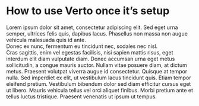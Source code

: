 # How to use Verto once it’s setup
Lorem ipsum dolor sit amet, consectetur adipiscing elit. Sed eget urna semper, ultrices felis quis, dapibus lacus. Phasellus non massa non augue vehicula malesuada quis id ante.   
Donec ex nunc, fermentum eu tincidunt nec, sodales nec nisl.   
Cras sagittis, enim vel egestas facilisis, nisi sapien mattis risus, eget interdum elit diam vulputate diam. Donec accumsan urna eget metus sollicitudin, a congue mauris auctor. Nullam vitae posuere diam, at dictum metus. Praesent volutpat viverra augue id consectetur. Quisque at tempor nulla. Sed imperdiet ex elit, ut vestibulum lacus tincidunt quis. Etiam tempor eleifend pretium.    Vestibulum bibendum dolor sed diam efficitur cursus eget ut libero. Mauris vehicula tellus vel orci aliquet finibus. Morbi pretium ante et tellus luctus tristique. Praesent venenatis ut ipsum ut tempus.